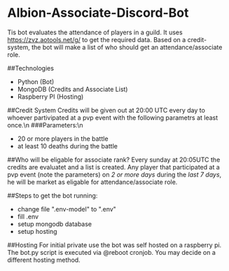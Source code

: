# Albion-Associate-Discord-Bot
Tis bot evaluates the attendance of players in a guild. It uses https://zvz.aotools.net/g/ to get the required data. Based on a credit-system, the bot will make a list of who should get an attendance/associate role.

##Technologies
- Python (Bot)
- MongoDB (Credits and Associate List)
- Raspberry PI (Hosting)

##Credit System
Credits will be given out at 20:00 UTC every day to whoever partivipated at a pvp event with the following parametrs at least once.\n
###Parameters:\n
- 20 or more players in the battle
- at least 10 deaths during the battle

##Who will be eligable for associate rank?
Every sunday at 20:05UTC the credits are evaluatet and a list is created. Any player that participated at a pvp event (note the parameters) on *2 or more days* during the *last 7 days*, he will be market as eligable for attendance/associate role.

##Steps to get the bot running:
- change file ".env-model" to ".env"
- fill .env
- setup mongodb database
- setup hosting

##Hosting
For initial private use the bot was self hosted on a raspberry pi. The bot.py script is executed via @reboot cronjob. You may decide on a different hosting method.
